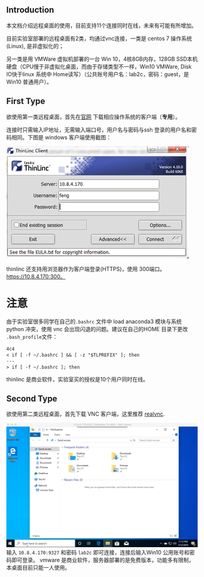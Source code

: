 ## Introduction

本文档介绍远程桌面的使用，目前支持11个连接同时在线，未来有可能有所增加。

目前实验室部署的远程桌面有2类，均通过vnc连接，一类是 centos 7 操作系统(Linux), 是非虚拟化的；

另一类是用 VMWare 虚拟机部署的一台 Win 10，4核8GB内存，128GB SSD本机硬盘（CPU慢于非虚拟化桌面，而由于存储类型不一样，Win10 VMWare, Disk IO快于linux 系统中 Home读写）（公共账号用户名：lab2c，密码：guest，是Win10 普通用户）。

## First Type

欲使用第一类远程桌面，首先在[官网](https://www.cendio.com/thinlinc/download) 下载相应操作系统的客户端（**专用**）。

连接时只需输入IP地址，无需输入端口号，用户名与密码与ssh 登录的用户名和密码相同。下图是 windows 客户端使用截图：

![](screenshot.png)

thinlinc 还支持用浏览器作为客户端登录(HTTPS)，使用 300端口。https://10.8.4.170:300。

# 注意
由于实验室很多同学在自己的`.bashrc` 文件中 load anaconda3 模块与系统 python 冲突，使用 vnc 会出现闪退的问题。建议在自己的HOME 目录下更改
`.bash_profile`文件：
```shell
4c4
< if [ -f ~/.bashrc ] && [ -z "$TLPREFIX" ]; then
---
> if [ -f ~/.bashrc ]; then
```

thinlinc 是商业软件，实验室买的授权是10个用户同时在线。

## Second Type

欲使用第二类远程桌面，首先下载 VNC 客户端，这里推荐 [realvnc](https://www.realvnc.com/en/connect/download/viewer/).

![](./screenshot2.png)
输入 `10.8.4.170:9327` 和密码 `lab2c` 即可连接，连接后输入Win10 公用账号和密码即可登录。
vmware 是商业软件，服务器部署的是免费版本，功能多有限制，本桌面目前只能一人使用。

